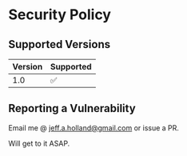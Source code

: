 # Security Policy

## Supported Versions

| Version | Supported          |
| ------- | ------------------ |
| 1.0   | :white_check_mark: | |

## Reporting a Vulnerability

Email me @ jeff.a.holland@gmail.com or issue a PR. 

Will get to it ASAP. 
